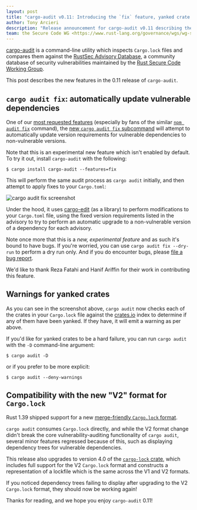 ```yaml
---
layout: post
title: "cargo-audit v0.11: Introducing the `fix` feature, yanked crate detection, and more"
author: Tony Arcieri
description: "Release announcement for cargo-audit v0.11 describing the new features"
team: the Secure Code WG <https://www.rust-lang.org/governance/wgs/wg-secure-code>
---
```


[cargo-audit](https://github.com/rustsec/cargo-audit) is a command-line utility which inspects `Cargo.lock` files and compares them against the [RustSec Advisory Database](https://rustsec.org), a community database of security vulnerabilities maintained by the [Rust Secure Code Working Group](https://github.com/rust-secure-code/wg).

This post describes the new features in the 0.11 release of `cargo-audit`.

## `cargo audit fix`: automatically update vulnerable dependencies

One of our [most requested features](https://github.com/RustSec/cargo-audit/issues/23) (especially by fans of the similar [`npm audit fix`](https://docs.npmjs.com/cli/audit) command), the [new `cargo audit fix` subcommand](https://github.com/RustSec/cargo-audit#cargo-audit-fix-subcommand) will attempt to automatically update version requirements for vulnerable dependencies to non-vulnerable versions.

Note that this is an experimental new feature which isn't enabled by default. To try it out, install `cargo-audit` with the following:

```
$ cargo install cargo-audit --features=fix
```

This will perform the same audit process as `cargo audit` initially, and then attempt to apply fixes to your `Cargo.toml`:

![cargo audit fix screenshot](https://raw.githubusercontent.com/RustSec/cargo-audit/c857beb/img/screenshot-fix.png)

Under the hood, it uses [cargo-edit](https://github.com/killercup/cargo-edit) (as a library) to perform modifications to your `Cargo.toml` file, using the fixed version requirements listed in the advisory to try to perform an automatic upgrade to a non-vulnerable version of a dependency for each advisory.

Note once more that this is a *new, experimental feature* and as such it's bound to have bugs. If you're worried, you can use `cargo audit fix --dry-run` to perform a dry run only. And if you do encounter bugs, please [file a bug report](https://github.com/rustsec/cargo-audit/issues).

We'd like to thank Reza Fatahi and Hanif Ariffin for their work in contributing this feature.

## Warnings for yanked crates

As you can see in the screenshot above, `cargo audit` now checks each of the crates in your `Cargo.lock` file against the [crates.io](https://crates.io) index to determine if any of them have been yanked. If they have, it will emit a warning as per above.

If you'd like for yanked crates to be a hard failure, you can run `cargo audit` with the `-D` command-line argument:

```
$ cargo audit -D
```

or if you prefer to be more explicit:

```
$ cargo audit --deny-warnings
```

## Compatibility with the new "V2" format for `Cargo.lock`

Rust 1.39 shipped support for a new [merge-friendly `Cargo.lock` format](https://github.com/rust-lang/cargo/pull/7070).

`cargo audit` consumes `Cargo.lock` directly, and while the V2 format change didn't break the core vulnerability-auditing functionality of `cargo audit`, several minor features regressed because of this, such as displaying dependency trees for vulnerable dependencies.

This release also upgrades to version 4.0 of the [`cargo-lock` crate](https://github.com/RustSec/cargo-lock), which includes full support for the V2 `Cargo.lock` format and constructs a representation of a lockfile which is the same across the V1 and V2 formats.

If you noticed dependency trees failing to display after upgrading to the V2 `Cargo.lock` format, they should now be working again!

Thanks for reading, and we hope you enjoy `cargo-audit` 0.11!

